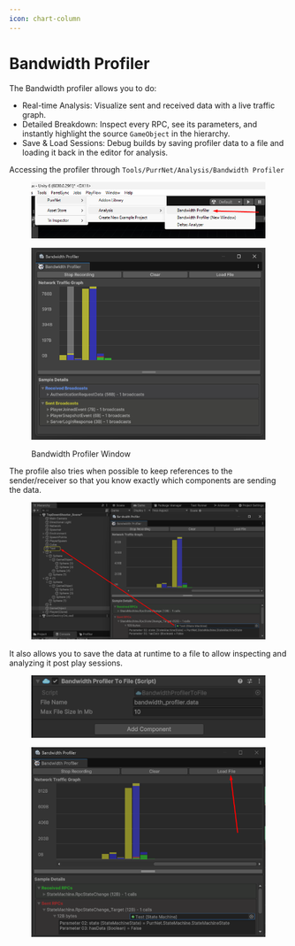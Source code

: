 ```yaml
---
icon: chart-column
---
```


# Bandwidth Profiler

The Bandwidth profiler allows you to do:

* Real-time Analysis: Visualize sent and received data with a live traffic graph.
* Detailed Breakdown: Inspect every RPC, see its parameters, and instantly highlight the source `GameObject` in the hierarchy.
* Save & Load Sessions: Debug builds by saving profiler data to a file and loading it back in the editor for analysis.

Accessing the profiler through `Tools/PurrNet/Analysis/Bandwidth Profiler`

<figure><img src="../.gitbook/assets/image (37).png" alt=""><figcaption></figcaption></figure>

<figure><img src="../.gitbook/assets/image (36).png" alt=""><figcaption><p>Bandwidth Profiler Window</p></figcaption></figure>

The profile also tries when possible to keep references to the sender/receiver so that you know exactly which components are sending the data.

<figure><img src="../.gitbook/assets/image (39).png" alt=""><figcaption></figcaption></figure>

It also allows you to save the data at runtime to a file to allow inspecting and analyzing it post play sessions.

<figure><img src="../.gitbook/assets/image (41).png" alt=""><figcaption></figcaption></figure>

<figure><img src="../.gitbook/assets/image (40).png" alt=""><figcaption></figcaption></figure>
